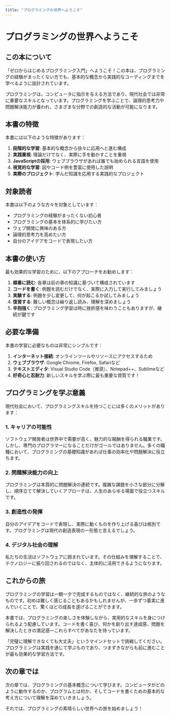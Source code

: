 ```yaml
---
title: "プログラミングの世界へようこそ"
---
```


# プログラミングの世界へようこそ

## この本について

「ゼロからはじめるプログラミング入門」へようこそ！この本は、プログラミングの経験がまったくない方でも、基本的な概念から実践的なコーディングまでを学べるように設計されています。

プログラミングは、コンピュータに指示を与える方法であり、現代社会では非常に重要なスキルとなっています。プログラミングを学ぶことで、論理的思考力や問題解決能力が養われ、さまざまな分野での創造的な活動が可能になります。

## 本書の特徴

本書には以下のような特徴があります：

1. **段階的な学習**: 基本的な概念から徐々に応用へと進む構成
2. **実践重視**: 理論だけでなく、実際に手を動かすことを重視
3. **JavaScriptの採用**: ウェブブラウザがあれば誰でも始められる言語を使用
4. **視覚的な学習**: 図やコード例を豊富に使用した説明
5. **実際のプロジェクト**: 学んだ知識を応用する実践的なプロジェクト

## 対象読者

本書は以下のような方々を対象としています：

- プログラミングの経験がまったくない初心者
- プログラミングの基本を体系的に学びたい方
- ウェブ開発に興味のある方
- 論理的思考力を高めたい方
- 自分のアイデアをコードで表現したい方

## 本書の使い方

最も効果的な学習のために、以下のアプローチをお勧めします：

1. **順番に読む**: 各章は前の章の知識に基づいて構成されています
2. **コードを書く**: 例題を読むだけでなく、実際に入力して実行してみましょう
3. **実験する**: 例題を少し変更して、何が起こるか試してみましょう
4. **復習する**: 難しい概念は繰り返し読み、理解を深めましょう
5. **辛抱強く**: プログラミング学習は時に挫折感を味わうこともありますが、継続が鍵です

## 必要な準備

本書の学習に必要なものは非常にシンプルです：

1. **インターネット接続**: オンラインツールやリソースにアクセスするため
2. **ウェブブラウザ**: Google Chrome, Firefox, Safariなど
3. **テキストエディタ**: Visual Studio Code（推奨）、Notepad++、Sublimeなど
4. **好奇心と忍耐力**: 新しいスキルを学ぶ際に最も重要な資質です！

## プログラミングを学ぶ意義

現代社会において、プログラミングスキルを持つことには多くのメリットがあります：

### 1. キャリアの可能性
ソフトウェア開発者は世界中で需要が高く、魅力的な報酬を得られる職業です。しかし、専門のプログラマーになることだけがゴールではありません。多くの職種において、プログラミングの基礎知識があれば仕事の効率化や問題解決に役立ちます。

### 2. 問題解決能力の向上
プログラミングは本質的に問題解決の連続です。複雑な課題を小さな部分に分解し、順序立てて解決していくアプローチは、人生のあらゆる場面で役立つスキルです。

### 3. 創造性の発揮
自分のアイデアをコードで表現し、実際に動くものを作り上げる喜びは格別です。プログラミングは現代の創造表現の一形態と言えるでしょう。

### 4. デジタル社会の理解
私たちの生活はソフトウェアに囲まれています。その仕組みを理解することで、テクノロジーに振り回されるのではなく、主体的に活用できるようになります。

## これからの旅

プログラミングの学習は一朝一夕で完成するものではなく、継続的な旅のようなものです。初めは難しく感じることもあるかもしれませんが、一歩ずつ着実に進んでいくことで、驚くほどの成長を遂げることができます。

本書では、プログラミングの楽しさを体験しながら、実用的なスキルを身につけられるよう配慮しています。コードを書く喜び、何かを創り出す達成感、問題を解決したときの満足感—これらすべてがあなたを待っています。

「完璧に理解できなくても大丈夫」というマインドセットで挑戦してください。プログラミングは実践を通じて学ぶものであり、つまずきながらも前に進むことが最も効果的な学習方法です。

## 次の章では

次の章では、プログラミングの基本概念について学びます。コンピュータがどのように動作するのか、プログラムとは何か、そしてコードを書くための基本的な考え方について理解を深めていきましょう。

それでは、プログラミングの素晴らしい世界への旅を始めましょう！